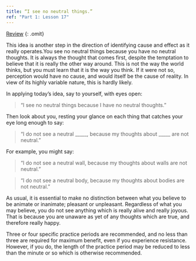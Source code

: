 ```yaml
---
title: “I see no neutral things.”
ref: "Part 1: Lesson 17"
---
```


<a class="hide-review" href="/acim/workbook/l054/#l017">Review</a>
{: .omit}

This idea is another step in the direction of identifying cause and
effect as it really operates.You see no neutral things because you have
no neutral thoughts. It is always the thought that comes first, despite
the temptation to believe that it is really the other way around. This
is not the way the world thinks, but you must learn that it is the way
you think. If it were not so, perception would have no cause, and would
itself be the cause of reality. In view of its highly variable nature,
this is hardly likely.

In applying today’s idea, say to yourself, with eyes open:

> “I see no neutral things because I have no neutral thoughts.”

Then look about you, resting your glance on each thing that catches your
eye long enough to say:

> “I do not see a neutral \_\_\_\_\_, because my thoughts about
> \_\_\_\_\_ are not neutral.”

For example, you might say:

> “I do not see a neutral wall, because my thoughts about walls are not
> neutral.”

> “I do not see a neutral body, because my thoughts about bodies are
> not neutral.”

As usual, it is essential to make no distinction between what you
believe to be animate or inanimate; pleasant or unpleasant. Regardless
of what you may believe, you do not see anything which is really alive
and really joyous. That is because you are unaware as yet of any
thoughts which are true, and therefore really happy.

Three or four specific practice periods are recommended, and no less
than three are required for maximum benefit, even if you experience
resistance. However, if you do, the length of the practice period may be
reduced to less than the minute or so which is otherwise recommended.

